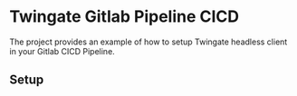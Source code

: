 # Twingate Gitlab Pipeline CICD
The project provides an example of how to setup Twingate headless client in your Gitlab CICD Pipeline.


## Setup